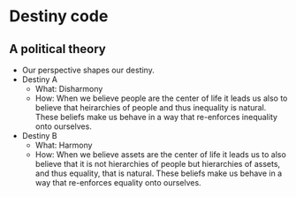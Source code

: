 # Destiny code 
## A political theory

- Our perspective shapes our destiny. 
- Destiny A 
  - What: Disharmony
  - How: When we believe people are the center of life it leads us also to believe that heirarchies of people and thus inequality is natural. These beliefs make us behave in a way that re-enforces inequality onto ourselves. 
- Destiny B 
  - What: Harmony
  - How: When we believe assets are the center of life it leads us to also believe that it is not hierarchies of people but hierarchies of assets, and thus equality, that is natural. These beliefs make us behave in a way that re-enforces equality onto ourselves. 
